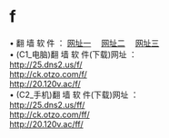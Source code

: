 # f
&#8226; 翻 墙 软 件 ：
<a href="http://25.dns2.us/f/" target="_blank">网址一</a>
　<a href="http://ck.otzo.com/ff/" target="_blank">网址二</a>
　<a href="http://20.120v.ac/f/" target="_blank">网址三</a>
　<br />
&#8226; (C1_电脑)翻 墙 软 件(下载)网址 ：<br />
<a href="http://25.dns2.us/f/" target="_blank">http://25.dns2.us/f/</a><br />
<a href="http://ck.otzo.com/f/" target="_blank">http://ck.otzo.com/f/</a><br />
<a href="http://20.120v.ac/f/" target="_blank">http://20.120v.ac/f/</a><br />
&#8226; (C2_手机)翻 墙 软 件(下载)网址 ：<br />
<a href="http://25.dns2.us/ff/" target="_blank">http://25.dns2.us/ff/</a><br />
<a href="http://ck.otzo.com/ff/" target="_blank">http://ck.otzo.com/ff/</a><br />
<a href="http://20.120v.ac/ff/" target="_blank">http://20.120v.ac/ff/ </a>
<br />
